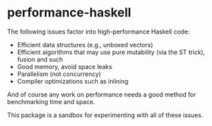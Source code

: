 # performance-haskell

The following issues factor into high-performance Haskell code:

 * Efficient data structures (e.g., unboxed vectors)
 * Efficient algorithms that may use pure mutability (via the ST trick), fusion and such
 * Good memory, avoid space leaks
 * Parallelism (not concurrency)
 * Compiler optimizations such as inlining

And of course any work on performance needs a good method for benchmarking time and space.

This package is a sandbox for experimenting with all of these issues.
